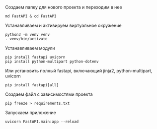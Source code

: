 Создаем папку для нового проекта и переходим в нее

    md FastAPI & cd FastAPI

Устанавливаем и активируем виртуальное окружение

    python3 -m venv venv
    . venv/bin/activate


Устанавливаем модули

    pip install fastapi uvicorn 
    pip install python-multipart python-dotenv

Или установить полный fastapi, включающий jinja2, python-multipart, uvicorn

    pip install fastapi[all]

Создаем файл с зависимостями проекта

    pip freeze > requirements.txt

Запускаем приложение


    uvicorn FastAPI.main:app --reload 
